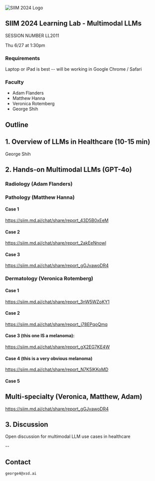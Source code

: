 ![SIIM 2024 Logo](https://siim.md.ai/api/chat/images/62f8ab69-9fb0-48a4-a551-be33a62f9087.png) 

## SIIM 2024 Learning Lab - Multimodal LLMs

SESSION NUMBER LL2011

Thu 6/27 at 1:30pm

### Requirements

Laptop or iPad is best -- will be working in Google Chrome / Safari

### Faculty

- Adam Flanders
- Matthew Hanna
- Veronica Rotemberg
- George Shih

## Outline

## 1. Overview of LLMs in Healthcare (10-15 min)

George Shih

## 2. Hands-on Multimodal LLMs (GPT-4o)

### Radiology (Adam Flanders)

### Pathology (Matthew Hanna)

#### Case 1

https://siim.md.ai/chat/share/report_43D5B0xEeM

#### Case 2

https://siim.md.ai/chat/share/report_2akEeNnowl

#### Case 3

https://siim.md.ai/chat/share/report_gGJvawoDR4

### Dermatology (Veronica Rotemberg)

#### Case 1

https://siim.md.ai/chat/share/report_3nW5WZoKY1

#### Case 2

https://siim.md.ai/chat/share/report_j78EPqoQmq

#### Case 3 (this one IS a melanoma):

https://siim.md.ai/chat/share/report_gX2EG7KE4W

#### Case 4 (this is a very obvious melanoma)

https://siim.md.ai/chat/share/report_N7K5lKKoMD

#### Case 5


## Multi-specialty (Veronica, Matthew, Adam)

https://siim.md.ai/chat/share/report_gGJvawoDR4


## 3. Discussion

Open discussion for multimodal LLM use cases in healthcare


--
## Contact

```contact
george4@xsd.ai
```

